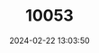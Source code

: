 ---
title: "10053"
category: "Hippocamelus antisensis"
draft: false
date: 2024-02-22 13:03:50
languages:
  English: ["North Andean Deer", "North Andean Huemul", "Peruvian Guemal", "Peruvian Huemul", "Taruca"]
  German: ["Andenhirsch"]
  French: ["Cerf des Andes Septentrionales", "Guémal Péruvien", "Huémuld des Andes Septentrionales"]
  Spanish; Castilian: ["Ciervo Andino Septentrional", "Guemal", "Tarugo", "Taruka"]
  Aymara: ["Taruja"]
  Quechua: ["Taruka"]
---